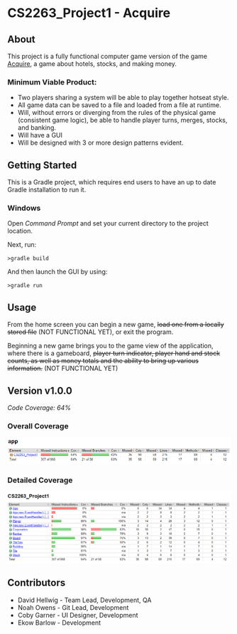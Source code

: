 # CS2263_Project1 - Acquire

## About

This project is a fully functional computer game version of the game [Acquire](https://en.wikipedia.org/wiki/Acquire), a game about hotels, stocks, and making money.

### Minimum Viable Product:
- Two players sharing a system will be able to play together hotseat style.
- All game data can be saved to a file and loaded from a file at runtime.
- Will, without errors or diverging from the rules of the physical game (consistent game logic), be able to handle player turns, merges, stocks, and banking.
- Will have a GUI
- Will be designed with 3 or more design patterns evident.

## Getting Started

This is a Gradle project, which requires end users to have an up to date Gradle installation to run it.

### Windows

Open *Command Prompt* and set your current directory to the project location.

Next, run:
```
>gradle build
```

And then launch the GUI by using:
```
>gradle run
```

## Usage
From the home screen you can begin a new game, ~~load one from a locally stored file~~ (NOT FUNCTIONAL YET), or exit the program.

Beginning a new game brings you to the game view of the application, where there is a gameboard, ~~player turn indicator, player hand and stock counts, as well as money totals and the ability to bring up various information.~~ (NOT FUNCTIONAL YET)

## Version v1.0.0

*Code Coverage: 64%*

### Overall Coverage
![Overall Coverage](images/appCoverage.png "Overall Code Coverage: 63%")

### Detailed Coverage
![Overall Coverage](images/detailedCoverage.png "Code coverage breakdown")

## Contributors
- David Hellwig - Team Lead, Development, QA
- Noah Owens - Git Lead, Development
- Coby Garner - UI Designer, Development
- Ekow Barlow - Development
